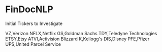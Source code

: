 # FinDocNLP

Initial Tickers to Investigate

VZ,Verizon
NFLX,Netflix
GS,Goldman Sachs
TDY,Teledyne Technologies
ETSY,Etsy
ATVI,Activision Blizzard
K,Kellogg's
DIS,Disney
PFE,Pfizer
UPS,United Parcel Service
